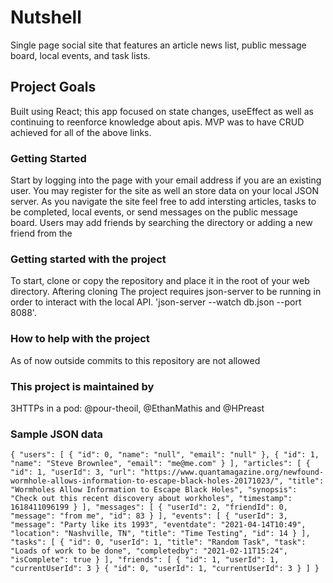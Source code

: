 # Nutshell

Single page social site that features an article news list, public message board, local events, and task lists. 

## Project Goals

Built using React; this app focused on state changes, useEffect as well as continuing to reenforce knowledge about apis. MVP was to have CRUD achieved for all of the above links.

### Getting Started

Start by logging into the page with your email address if you are an existing user. You may register for the site as well an store data on your local JSON server. As you navigate the site feel free to add intersting articles, tasks to be completed, local events, or send messages on the public message board. Users may add friends by searching the directory or adding a new friend from the 

### Getting started with the project

To start, clone or copy the repository and place it in the root of your web directory. Aftering cloning The project requires json-server to be running in order to interact with the local API. 'json-server --watch db.json --port 8088'.


### How to help with the project

As of now outside commits to this repository are not allowed

### This project is maintained by

3HTTPs in a pod: @pour-theoil, @EthanMathis and @HPreast 

### Sample JSON data
`{
  "users": [
    {
      "id": 0,
      "name": "null",
      "email": "null"
    },
    {
      "id": 1,
      "name": "Steve Brownlee",
      "email": "me@me.com"
    }
  ],
  "articles": [
    {
      "id": 1,
      "userId": 3,
      "url": "https://www.quantamagazine.org/newfound-wormhole-allows-information-to-escape-black-holes-20171023/",
      "title": "Wormholes Allow Information to Escape Black Holes",
      "synopsis": "Check out this recent discovery about workholes",
      "timestamp": 1618411096199
    }
  ],
  "messages": [
    {
      "userId": 2,
      "friendId": 0,
      "message": "from me",
      "id": 83
    }
  ],
  "events": [
    {
      "userId": 3,
      "message": "Party like its 1993",
      "eventdate": "2021-04-14T10:49",
      "location": "Nashville, TN",
      "title": "Time Testing",
      "id": 14
    }
  ],
  "tasks": [
    {
      "id": 0,
      "userId": 1,
      "title": "Random Task",
      "task": "Loads of work to be done",
      "completedby": "2021-02-11T15:24",
      "isComplete": true
    }
  ],
  "friends": [
    {
      "id": 1,
      "userId": 1,
      "currentUserId": 3
    }
    {
      "id": 0,
      "userId": 1,
      "currentUserId": 3
    }
  ]
}
`

